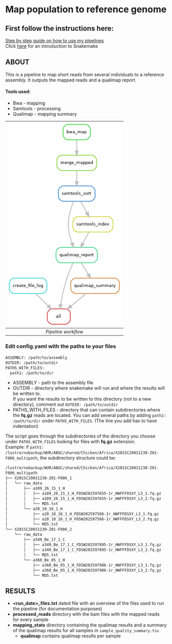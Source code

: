 # Map population to reference genome

## First follow the instructions here:
[Step by step guide on how to use my pipelines](https://carolinapb.github.io/2021-06-23-how-to-run-my-pipelines/)  
Click [here](https://github.com/CarolinaPB/snakemake-template/blob/master/Short%20introduction%20to%20Snakemake.pdf) for an introduction to Snakemake

## ABOUT
This is a pipeline to map short reads from several individuals to a reference assembly. It outputs the mapped reads and a qualimap report.

#### Tools used:
- Bwa - mapping
- Samtools - processing
- Qualimap - mapping summary

| ![DAG](https://github.com/CarolinaPB/population-mapping/blob/wur/workflow.png) |
|:--:|
|*Pipeline workflow* |


### Edit config.yaml with the paths to your files
```
ASSEMBLY: /path/to/assembly
OUTDIR: /path/to/outdir
PATHS_WITH_FILES:
  path1: /path/to/dir
```

- ASSEMBLY - path to the assembly file
- OUTDIR - directory where snakemake will run and where the results will be written to.  
If you want the results to be written to this directory (not to a new directory), comment out ```OUTDIR: /path/to/outdir```
- PATHS_WITH_FILES - directory that can contain subdirectories where the **fq.gz** reads are located. You can add several paths by adding ```path2: /path/to/dir``` under ```PATHS_WITH_FILES```. (The line you add has to have indentation)

The script goes through the subdirectories of the directory you choose under ```PATHS_WITH_FILES``` looking for files with **fq.gz** extension.  
Example: if ```path1: /lustre/nobackup/WUR/ABGC/shared/Chicken/Africa/X201SC20031230-Z01-F006_multipath```, the subdirectory structure could be:  
```
/lustre/nobackup/WUR/ABGC/shared/Chicken/Africa/X201SC20031230-Z01-F006_multipath  
├── X201SC20031230-Z01-F006_1  
│   └── raw_data  
│       ├── a109_26_15_1_H  
│       │   ├── a109_26_15_1_H_FDSW202597655-1r_HWFFFDSXY_L3_1.fq.gz  
│       │   ├── a109_26_15_1_H_FDSW202597655-1r_HWFFFDSXY_L3_2.fq.gz  
│       │   └── MD5.txt  
│       └── a20_10_16_1_H  
│           ├── a20_10_16_1_H_FDSW202597566-1r_HWFFFDSXY_L3_1.fq.gz  
│           ├── a20_10_16_1_H_FDSW202597566-1r_HWFFFDSXY_L3_2.fq.gz  
│           └── MD5.txt  
└── X201SC20031230-Z01-F006_2  
    └── raw_data  
        ├── a349_Be_17_1_C  
        │   ├── a349_Be_17_1_C_FDSW202597895-1r_HWFFFDSXY_L3_1.fq.gz  
        │   ├── a349_Be_17_1_C_FDSW202597895-1r_HWFFFDSXY_L3_2.fq.gz  
        │   └── MD5.txt  
        └── a360_Be_05_1_H  
            ├── a360_Be_05_1_H_FDSW202597906-1r_HWFFFDSXY_L3_1.fq.gz  
            ├── a360_Be_05_1_H_FDSW202597906-1r_HWFFFDSXY_L3_2.fq.gz  
            └── MD5.txt  
```


## RESULTS
- **<run_date>_files.txt** dated file with an overview of the files used to run the pipeline (for documentation purposes)
- **processed_reads** directory with the bam files with the mapped reads for every sample
- **mapping_stats** directory containing the qualimap results and a summary of the qualimap results for all samples in ```sample_quality_summary.tsv```
  - **qualimap** contains qualimap results per sample


